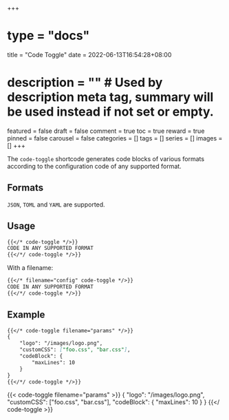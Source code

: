 +++
# type = "docs"
title = "Code Toggle"
date = 2022-06-13T16:54:28+08:00
# description = "" # Used by description meta tag, summary will be used instead if not set or empty.
featured = false
draft = false
comment = true
toc = true
reward = true
pinned = false
carousel = false
categories = []
tags = []
series = []
images = []
+++

The `code-toggle` shortcode generates code blocks of various formats according to the configuration code of any supported format.

<!--more-->

## Formats

`JSON`, `TOML` and `YAML` are supported.

## Usage

```markdown
{{</* code-toggle */>}}
CODE IN ANY SUPPORTED FORMAT
{{</*/ code-toggle */>}}
```

With a filename:

```markdown
{{</* filename="config" code-toggle */>}}
CODE IN ANY SUPPORTED FORMAT
{{</*/ code-toggle */>}}
```

## Example

```markdown
{{</* code-toggle filename="params" */>}}
{
    "logo": "/images/logo.png",
    "customCSS": ["foo.css", "bar.css"],
    "codeBlock": {
        "maxLines": 10
    }
}
{{</*/ code-toggle */>}}
```

{{< code-toggle filename="params" >}}
{
    "logo": "/images/logo.png",
    "customCSS": ["foo.css", "bar.css"],
    "codeBlock": {
        "maxLines": 10
    }
}
{{</ code-toggle >}}
